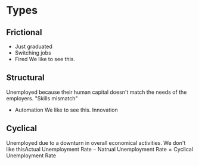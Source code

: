 # Types
## Frictional
- Just graduated
- Switching jobs
- Fired
We like to see this.
## Structural
Unemployed because their human capital doesn't match the needs of the employers.
"Skills mismatch"
- Automation
We like to see this. Innovation 
## Cyclical
Unemployed due to a downturn in overall economical activities. 
We don't like this$\text{Actual Unemployment Rate} - \text{Natrual Unemployment Rate} = \text{Cyclical Unemployment Rate}$
